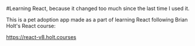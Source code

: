 #Learning React, because it changed too much since the last time I used it.

This is a pet adoption app made as a part of learning React following Brian Holt's React course:

https://react-v8.holt.courses
